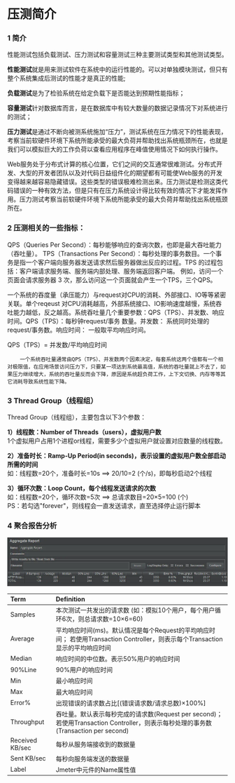 # 压测简介

### 1 简介

性能测试包括负载测试、压力测试和容量测试三种主要测试类型和其他测试类型。

**性能测试**就是用来测试软件在系统中的运行性能的。可以对单独模块测试，但只有整个系统集成后测试的性能才是真正的性能;

**负载测试**是为了检验系统在给定负载下是否能达到预期性能指标；

**容量测试**针对数据库而言，是在数据库中有较大数量的数据记录情况下对系统进行的测试；

**压力测试**是通过不断向被测系统施加“压力”，测试系统在压力情况下的性能表现，考察当前软硬件环境下系统所能承受的最大负荷并帮助找出系统瓶颈所在，也就是我们可以模拟巨大的工作负荷以查看应用程序在峰值使用情况下如何执行操作。

Web服务处于分布式计算的核心位置，它们之间的交互通常很难测试。分布式开发、大型的开发者团队以及对代码日益组件化的期望都有可能使Web服务的开发变得越来越容易隐藏错误。这些类型的错误极难检测出来。压力测试是检测这类代码错误的一种有效方法，但是只有在压力系统设计得比较有效的情况下才能发挥作用。压力测试考察当前软硬件环境下系统所能承受的最大负荷并帮助找出系统瓶颈所在。

### 2 压测相关的一些指标：

QPS（Queries Per Second）：每秒能够响应的查询次数，也即是最大吞吐能力（吞吐量）。 TPS（Transactions Per Second）：每秒处理的事务数目。一个事务是指一个客户端向服务器发送请求然后服务器做出反应的过程。TPS 的过程包括：客户端请求服务端、服务端内部处理、服务端返回客户端。 例如，访问一个页面会请求服务器 3 次，那么访问这一个页面就会产生一个TPS，三个QPS。 

  一个系统的吞度量（承压能力）与request对CPU的消耗、外部接口、IO等等紧密关联。单个reqeust 对CPU消耗越高，外部系统接口、IO影响速度越慢，系统吞吐能力越低，反之越高。系统吞吐量几个重要参数：QPS（TPS）、并发数、响应时间。QPS（TPS）：每秒钟request/事务 数量。并发数： 系统同时处理的request/事务数。响应时间：  一般取平均响应时间。

QPS（TPS）= 并发数/平均响应时间

        一个系统吞吐量通常由QPS（TPS）、并发数两个因素决定，每套系统这两个值都有一个相对极限值，在应用场景访问压力下，只要某一项达到系统最高值，系统的吞吐量就上不去了，如果压力继续增大，系统的吞吐量反而会下降，原因是系统超负荷工作，上下文切换、内存等等其它消耗导致系统性能下降。

### 3 Thread Group（线程组）

Thread Group（线程组），主要包含以下3个参数：

**1）线程数：Number of Threads（users），虚拟用户数**  
 1个虚拟用户占用1个进程or线程，需要多少个虚拟用户就设置对应数量的线程数。

**2）准备时长：Ramp-Up Period\(in seconds\)，表示设置的虚拟用户数全部启动所需的时间**  
 如：线程数=20个，准备时长=10s ==&gt; 20/10=2 \(个/s\)，即每秒启动2个线程

**3）循环次数：Loop Count，每个线程发送请求的次数**  
 如：线程数=20个，循环次数=5次 ==&gt; 总请求数目=20×5=100 \(个\)  
 PS：若勾选"forever"，则线程会一直发送请求，直至选择停止运行脚本

### **4 聚合报告分析**

![](../.gitbook/assets/image%20%2866%29.png)

| Term | Definition |
| :--- | :--- |
| Samples | 本次测试一共发出的请求数 \(如：模拟10个用户，每个用户循环6次，则总请求数=10×6=60\) |
| Average | 平均响应时间\(ms\)。默认情况是每个Request的平均响应时间； 若使用Transaction Controller，则表示每个Transaction显示的平均响应时间 |
| Median | 响应时间的中位数。表示50%用户的响应时间 |
| 90%Line | 90%用户的响应时间 |
| Min | 最小响应时间 |
| Max | 最大响应时间 |
| Error% | 出现错误的请求数占比\[\(错误请求数/请求总数\)×100%\] |
| Throughput | 吞吐量。默认表示每秒完成的请求数\(Request per second\)； 若使用Transaction Controller，则表示每秒处理的事务数\(Transaction per second\) |
| Received KB/sec | 每秒从服务端接收到的数据量 |
| Sent KB/sec | 每秒向服务端发送的数据量 |
| Label | Jmeter中元件的Name属性值 |

